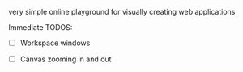 very simple online playground for visually creating web applications

Immediate TODOS:

- [ ] Workspace windows
- [ ] Canvas zooming in and out

